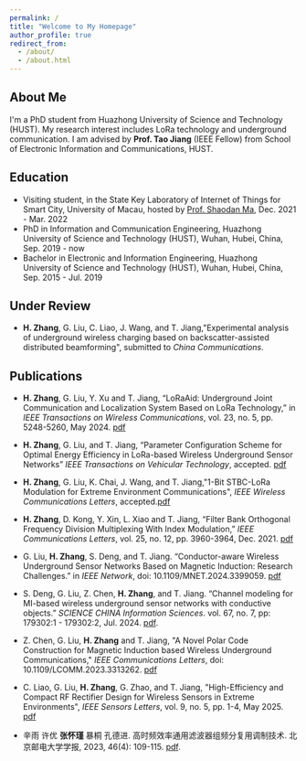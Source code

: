 ```yaml
---
permalink: /
title: "Welcome to My Homepage"
author_profile: true
redirect_from: 
  - /about/
  - /about.html
---
```


## About Me
I'm a PhD student from Huazhong University of Science and Technology (HUST). My research interest includes LoRa technology and underground communication.
I am advised by **Prof. Tao Jiang** (IEEE Fellow) from School of Electronic Information and Communications, HUST. 

## Education
+ Visiting student, in the State Key Laboratory of Internet of Things for Smart City, University of Macau, hosted by [Prof. Shaodan Ma](https://www.fst.um.edu.mo/personal/shaodanma/), Dec. 2021 - Mar. 2022
+ PhD in Information and Communication Engineering, Huazhong University of Science and Technology (HUST), Wuhan, Hubei, China, Sep. 2019 - now  
+ Bachelor in Electronic and Information Engineering, Huazhong University of Science and Technology (HUST), Wuhan, Hubei, China, Sep. 2015 - Jul. 2019

## Under Review

+ **H. Zhang**, G. Liu, C. Liao, J. Wang, and T. Jiang,"Experimental analysis of underground wireless charging based on backscatter-assisted distributed beamforming", submitted to *China Communications*.


## Publications
+ **H. Zhang**, G. Liu, Y. Xu and T. Jiang, “LoRaAid: Underground Joint Communication and Localization System Based on LoRa Technology,” in *IEEE Transactions on Wireless Communications*, vol. 23, no. 5, pp. 5248-5260, May 2024. [pdf](https://ieeexplore.ieee.org/document/10295375)

+ **H. Zhang**, G. Liu, and T. Jiang, “Parameter Configuration Scheme for Optimal Energy Efficiency in LoRa-based Wireless Underground Sensor Networks” *IEEE Transactions on Vehicular Technology*, accepted. [pdf](https://ieeexplore.ieee.org/document/10891365)
  
+ **H. Zhang**, G. Liu, K. Chai, J. Wang, and T. Jiang,"1-Bit STBC-LoRa Modulation for Extreme Environment Communications", *IEEE Wireless Communications Letters*, accepted.[pdf](https://ieeexplore.ieee.org/document/10973236)
  
+ **H. Zhang**, D. Kong, Y. Xin, L. Xiao and T. Jiang, “Filter Bank Orthogonal Frequency Division Multiplexing With Index Modulation,” *IEEE Communications Letters*, vol. 25, no. 12, pp. 3960-3964, Dec. 2021. [pdf](https://ieeexplore.ieee.org/document/9558804)

+ G. Liu, **H. Zhang**, S. Deng, and T. Jiang. “Conductor-aware Wireless Underground Sensor Networks Based on Magnetic Induction: Research Challenges.” in *IEEE Network*, doi: 10.1109/MNET.2024.3399059. [pdf](https://ieeexplore.ieee.org/document/10526289)

+ S. Deng, G. Liu, Z. Chen, **H. Zhang**, and T. Jiang. “Channel modeling for MI-based wireless underground sensor networks with conductive objects.” *SCIENCE CHINA Information Sciences*. vol. 67, no. 7, pp: 179302:1 - 179302:2, Jul. 2024. [pdf](https://link.springer.com/article/10.1007/s11432-023-4024-2).

+ Z. Chen, G. Liu, **H. Zhang** and T. Jiang, "A Novel Polar Code Construction for Magnetic Induction based Wireless Underground Communications," *IEEE Communications Letters*, doi: 10.1109/LCOMM.2023.3313262. [pdf](https://ieeexplore.ieee.org/document/10244082)
  
+ C. Liao, G. Liu, **H. Zhang**, G. Zhao, and T. Jiang, "High-Efficiency and Compact RF Rectifier Design for Wireless Sensors in Extreme Environments", *IEEE Sensors Letters*, vol. 9, no. 5, pp. 1-4, May 2025. [pdf](https://ieeexplore.ieee.org/document/10948353)
  
+	辛雨 许优 **张怀瑾** 暴桐 孔德进. 高时频效率通用滤波器组频分复用调制技术. 北京邮电大学学报, 2023, 46(4): 109-115. [pdf](https://journal.bupt.edu.cn/CN/Y2023/V46/I4/109).

